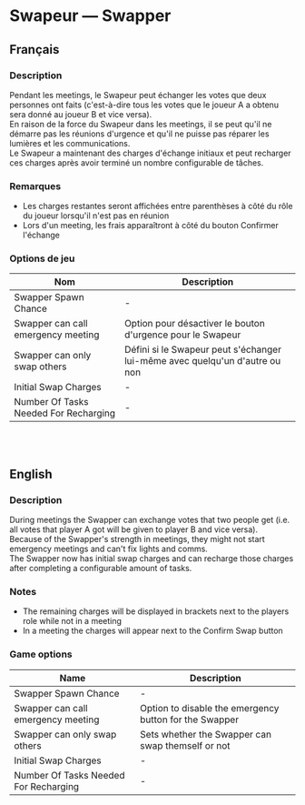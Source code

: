 # Swapeur — Swapper

## Français

### Description

Pendant les meetings, le Swapeur peut échanger les votes que deux personnes ont faits (c'est-à-dire tous les votes que le joueur A a obtenu sera donné au joueur B et vice versa).<br>
En raison de la force du Swapeur dans les meetings, il se peut qu'il ne démarre pas les réunions d'urgence et qu'il ne puisse pas réparer les lumières et les communications.<br>
Le Swapeur a maintenant des charges d'échange initiaux et peut recharger ces charges après avoir terminé un nombre configurable de tâches.

### Remarques

* Les charges restantes seront affichées entre parenthèses à côté du rôle du joueur lorsqu'il n'est pas en réunion
* Lors d'un meeting, les frais apparaîtront à côté du bouton Confirmer l'échange

### Options de jeu

| Nom | Description |
| -------------- | --------------------- |
| Swapper Spawn Chance | - |
| Swapper can call emergency meeting | Option pour désactiver le bouton d'urgence pour le Swapeur |
| Swapper can only swap others | Défini si le Swapeur peut s'échanger lui-même avec quelqu'un d'autre ou non |
| Initial Swap Charges | - |
| Number Of Tasks Needed For Recharging | - |

<br><br>

## English

### Description

During meetings the Swapper can exchange votes that two people get (i.e. all votes that player A got will be given to player B and vice versa).<br>
Because of the Swapper's strength in meetings, they might not start emergency meetings and can't fix lights and comms.<br>
The Swapper now has initial swap charges and can recharge those charges after completing a configurable amount of tasks.

### Notes

* The remaining charges will be displayed in brackets next to the players role while not in a meeting
* In a meeting the charges will appear next to the Confirm Swap button

### Game options

| Name | Description |
| -------------- | --------------------- |
| Swapper Spawn Chance | - |
| Swapper can call emergency meeting | Option to disable the emergency button for the Swapper |
| Swapper can only swap others | Sets whether the Swapper can swap themself or not |
| Initial Swap Charges | - |
| Number Of Tasks Needed For Recharging | - |
